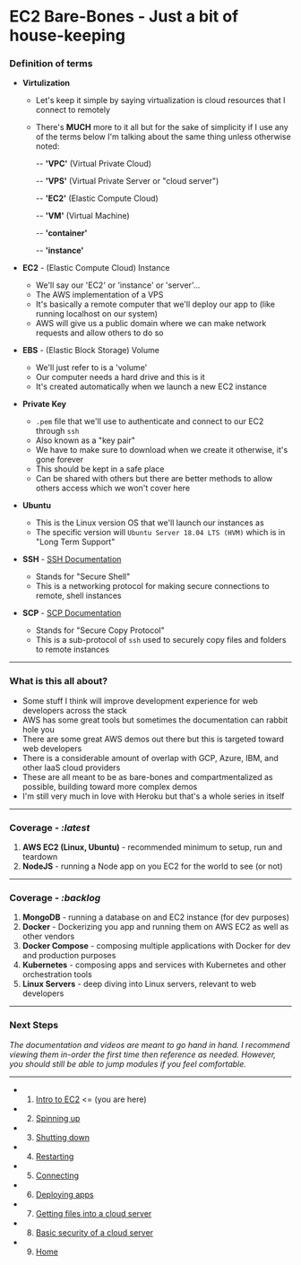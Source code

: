 # EC2 Bare-Bones - Just a bit of house-keeping

### **Definition of terms**
- **Virtulization**
  - Let's keep it simple by saying virtualization is cloud resources that I connect to remotely

  - There's **MUCH** more to it all but for the sake of simplicity if I use any of the terms below I'm talking about the same thing unless otherwise noted:
  
    -- **'VPC'** (Virtual Private Cloud)

    -- **'VPS'** (Virtual Private Server or "cloud server")

    -- **'EC2'** (Elastic Compute Cloud)

    -- **'VM'** (Virtual Machine)

    -- **'container'**

    -- **'instance'**

- **EC2** - (Elastic Compute Cloud) Instance
  - We'll say our 'EC2' or 'instance' or 'server'...
  - The AWS implementation of a VPS
  - It's basically a remote computer that we'll deploy our app to (like running localhost on our system)
  - AWS will give us a public domain where we can make network requests and allow others to do so

- **EBS** - (Elastic Block Storage) Volume
  - We'll just refer to is a 'volume'
  - Our computer needs a hard drive and this is it
  - It's created automatically when we launch a new EC2 instance

- **Private Key**
  - `.pem` file that we'll use to authenticate and connect to our EC2 through `ssh`
  - Also known as a "key pair"
  - We have to make sure to download when we create it otherwise, it's gone forever
  - This should be kept in a safe place
  - Can be shared with others but there are better methods to allow others access which we won't cover here

- **Ubuntu**
  - This is the Linux version OS that we'll launch our instances as
  - The specific version will `Ubuntu Server 18.04 LTS (HVM)` which is in "Long Term Support"

- **SSH** - [SSH Documentation][ssh-connection]
  - Stands for "Secure Shell"
  - This is a networking protocol for making secure connections to remote, shell instances

- **SCP** - [SCP Documentation][scp-connection]
  - Stands for "Secure Copy Protocol"
  - This is a sub-protocol of `ssh` used to securely copy files and folders to remote instances

---

### **What is this all about?**
  - Some stuff I think will improve development experience for web developers across the stack
  - AWS has some great tools but sometimes the documentation can rabbit hole you
  - There are some great AWS demos out there but this is targeted toward web developers
  - There is a considerable amount of overlap with GCP, Azure, IBM, and other IaaS cloud providers
  - These are all meant to be as bare-bones and compartmentalized as possible, building toward more complex demos
  - I'm still very much in love with Heroku but that's a whole series in itself

---

### **Coverage -** *:latest*
1. **AWS EC2 (Linux, Ubuntu)** - recommended minimum to setup, run and teardown
2. **NodeJS** - running a Node app on you EC2 for the world to see (or not)

---

### **Coverage -** *:backlog*
1. **MongoDB** - running a database on and EC2 instance (for dev purposes)
2. **Docker** - Dockerizing you app and running them on AWS EC2 as well as other vendors
3. **Docker Compose** - composing multiple applications with Docker for dev and production purposes
4. **Kubernetes** - composing apps and services with Kubernetes and other orchestration tools
5. **Linux Servers** - deep diving into Linux servers, relevant to web developers

---

### **Next Steps**
*The documentation and videos are meant to go hand in hand. I recommend viewing them in-order the first time then reference as needed. However, you should still be able to jump modules if you feel comfortable.*

---
  - 1. [Intro to EC2][ec2-intro] <= (you are here)
  - 2. [Spinning up][ec2-spin-up]
  - 3. [Shutting down][ec2-shutdown]
  - 4. [Restarting][ec2-restart]
  - 5. [Connecting][ec2-connection]
  - 6. [Deploying apps][ec2-deploy]
  - 7. [Getting files into a cloud server][ec2-file-management]
  - 8. [Basic security of a cloud server][ec2-security]
  - 9. [Home][ec2-home]

[ec2-home]: https://github.com/Shinobi881/EC2-bare-bones
[ec2-intro]: ./EC2_INTRO.md
[ec2-spin-up]: ./EC2_SPIN_UP.md
[ec2-shutdown]: ./EC2_SHUTDOWN.md
[ec2-restart]: ./EC2_RESTART.md
[ec2-connection]: ./EC2_CONNECTION.md
[ec2-deploy]: ./EC2_DEPLOY.md
[ec2-file-management]: ./EC2_FILE_MANAGEMENT.md
[ec2-security]: ./EC2_BASIC_SECURITY.md

[ssh-connection]: https://help.ubuntu.com/community/SSH/OpenSSH/ConnectingTo
[scp-connection]: https://help.ubuntu.com/community/SSH/TransferFiles